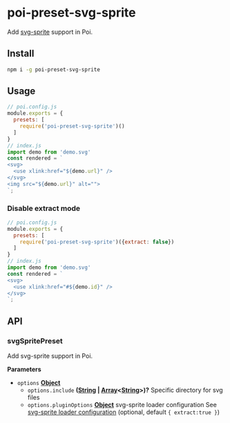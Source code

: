 # poi-preset-svg-sprite

Add [svg-sprite](https://github.com/kisenka/svg-sprite-loader) support in Poi.

## Install

```sh
npm i -g poi-preset-svg-sprite
```

## Usage

```javascript
// poi.config.js
module.exports = {
  presets: [
    require('poi-preset-svg-sprite')()
  ]
}
// index.js
import demo from 'demo.svg'
const rendered = `
<svg>
  <use xlink:href="${demo.url}" />
</svg>
<img src="${demo.url}" alt="">
`;
```

### Disable extract mode

```javascript
// poi.config.js
module.exports = {
  presets: [
    require('poi-preset-svg-sprite')({extract: false})
  ]
}
// index.js
import demo from 'demo.svg'
const rendered = `
<svg>
  <use xlink:href="#${demo.id}" />
</svg>
`;
```

## API

<!-- Generated by documentation.js. Update this documentation by updating the source code. -->

### svgSpritePreset

Add svg-sprite support in Poi.

**Parameters**

-   `options` **[Object](https://developer.mozilla.org/en-US/docs/Web/JavaScript/Reference/Global_Objects/Object)** 
    -   `options.include` **([String](https://developer.mozilla.org/en-US/docs/Web/JavaScript/Reference/Global_Objects/String) \| [Array](https://developer.mozilla.org/en-US/docs/Web/JavaScript/Reference/Global_Objects/Array)&lt;[String](https://developer.mozilla.org/en-US/docs/Web/JavaScript/Reference/Global_Objects/String)>)?** Specific directory for svg files
    -   `options.pluginOptions` **[Object](https://developer.mozilla.org/en-US/docs/Web/JavaScript/Reference/Global_Objects/Object)** svg-sprite loader configuration
        See [svg-sprite loader configuration](https://github.com/kisenka/svg-sprite-loader#configuration) (optional, default `{
        extract:true
        }`)
